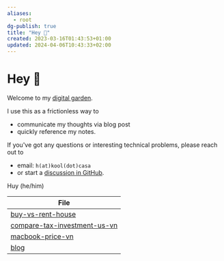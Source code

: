 ```yaml
---
aliases:
  - root
dg-publish: true
title: "Hey 👋"
created: 2023-03-16T01:43:53+01:00
updated: 2024-04-06T10:43:33+02:00
---
```

# Hey 👋

Welcome to my [digital garden](https://maggieappleton.com/garden-history).

I use this as a frictionless way to

- communicate my thoughts via blog post
- quickly reference my notes.

If you've got any questions or interesting technical problems, please reach out to

- email: `h(at)kool(dot)casa`
- or start a [discussion in GitHub](https://github.com/h7b/h7b-dendron-netlify/discussions/1).

Huy (he/him)

| File                                                                         |
| ---------------------------------------------------------------------------- |
| [buy-vs-rent-house](/blog/posts/buy-vs-rent-house.md)                       |
| [compare-tax-investment-us-vn](compare-tax-investment-us-vn.md) |
| [macbook-price-vn](macbook-price-vn.md)                         |
| [blog](blog.md)                                                       |
